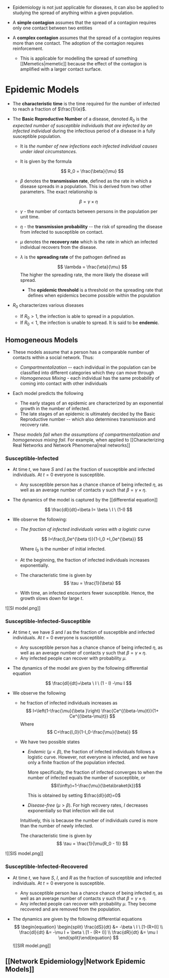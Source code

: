 * Epidemiology is not just applicable for diseases, it can also be applied to studying the spread of anything within a given population.

* A **simple contagion** assumes that the spread of a contagion requires only one contact between two entities
* A **complex contagion** assumes that the spread of a contagion requires more than one contact. The adoption of the contagion requires reinforcement.
	* This is applicable for modelling the spread of something [[Memetics|memetic]] because the effect of the contagion is amplified with a larger contact surface.
# Epidemic Models
* The **characteristic time** is the time required for the number of infected to reach a fraction of $\frac{1}{e}$. 

* The **Basic Reproductive Number** of a disease, denoted $R_0$ is the *expected number of susceptible individuals that are infected by an infected individual* during the infectious period of a disease in a fully susceptible population.
	* It is *the number of new infections each infected individual causes under ideal circumstances.*
	* It is given by the formula
	  
	  $$
	  R_0 = \frac{\beta}{\mu}
	  $$
	*  $\beta$ denotes the **transmission rate**, defined as the rate in which a disease spreads in a population. This is derived from two other parameters. The exact relationship is 
  
	$$
	\beta = \gamma \times \eta
	$$
  
	* $\gamma$ - the number of contacts between persons in the population per unit time.
	* $\eta$ - the **transmission probability** -- the risk of spreading the disease from infected to susceptible on contact.

	* $\mu$ denotes the **recovery rate** which is the rate in which an infected individual recovers from the disease. 
	* $\lambda$ is the **spreading rate** of the pathogen defined as 
	  
	  $$
	  \lambda = \frac{\eta}{\mu}
	  $$
	  The higher the spreading rate, the more likely the disease will spread. 
		* The **epidemic threshold** is a threshold on the spreading rate that defines when epidemics become possible within the population

* $R_0$ characterizes various diseases 
	* If $R_0 > 1$, the infection is able to spread in a population. 
	* If $R_0 < 1$, the infection is unable to spread. It is said to be **endemic**.

## Homogeneous Models
* These models assume that a person has a comparable number of contacts within a social network. Thus:
	* *Compartmentalization* -- each individual in the population can be classified into different categories which they can move through
	* *Homogeneous Mixing* - each individual has the same probability of coming into contact with other individuals

* Each model predicts the following
	* The early stages of an epidemic are characterized by an exponential growth in the number of infected.
	* The late stages of an epidemic is ultimately decided by the Basic Reproductive number -- which also determines transmission and recovery rate. 

* *These models fail when the assumptions of compartmentalization and homogeneous mixing fail*. For example, when applied to [[Characterizing Real Networks and Network Phenomena|real networks]]

### Susceptible-Infected 
* At time $t$, we have $S$ and $I$ as the fraction of susceptible and infected individuals. At $t=0$ everyone is susceptible.
	* Any susceptible person has a chance chance of being infected $\eta$, as well as an average number of contacts $\gamma$ such that $\beta=\gamma \times\eta$.

* The dynamics of the model is captured by the [[differential equation]]
  
  $$
  \frac{dI}{dt}=\beta I= \beta \ I \ (1-I)
  $$

* We observe the following:
	* *The fraction of infected individuals varies with a logistic curve*
	  
	  $$
	  I=\frac{I_0e^{\beta t}}{1-I_0 +I_0e^{\beta}}
	  $$
	  
	  Where $I_0$ is the number of initial infected.
	* At the beginning, the fraction of infected individuals increases exponentially.
	* The characteristic time is given by 
	  $$
	  \tau = \frac{1}{\beta}
	  $$
	* With time, an infected encounters fewer susceptible. Hence, the growth slows down for large $t$.

![[SI model.png]]
### Susceptible-Infected-Susceptible
* At time $t$, we have $S$ and $I$ as the fraction of susceptible and infected individuals. At $t=0$ everyone is susceptible.
	* Any susceptible person has a chance chance of being infected $\eta$, as well as an average number of contacts $\gamma$ such that $\beta=\gamma \times\eta$.
	* Any infected people can recover with probability $\mu$. 

* The dynamics of the model are given by the following differential equation
  
  $$
  \frac{dI}{dt}=\beta \ I \ (1 - I) -\mu I
  $$


* We observe the following
	* he fraction of infected individuals increases as 
	  $$
	  I=\left(1-\frac{\mu}{\beta }\right) \frac{Ce^{(\beta-\mu)t}}{1+ Ce^{(\beta-\mu)t}}
	  $$
	  Where 
	  $$
	  C=\frac{I_0}{1-I_0-\frac{\mu}{\beta}}
	  $$
	* We have two possible states
		* *Endemic* $(\mu < \beta)$, the fraction of infected individuals follows a logistic curve.  However,  not everyone is infected, and we have only a finite fraction of the population infected.
		  
		  More specifically, the fraction of infected converges to when the number of infected equals the number of susceptible, or $$I(\infty)=1-\frac{\mu}{\beta\braket{k}}$$
		  
		  This is obtained by setting $\frac{dI}{dt}=0$

		* *Disease-free* $(\mu > \beta)$. For high recovery rates, $I$ decreases exponentially so that infection will die out
		  
		 Intuitively, this is because the number of individuals cured is more than the number of newly infected. 
		 
		 The characteristic time is given by
		 $$
		 \tau = \frac{1}{\mu(R_0 - 1)}
		 $$


![[SIS model.png]]

### Susceptible-Infected-Recovered
* At time $t$, we have $S$, $I$, and $R$ as the fraction of susceptible and infected individuals. At $t=0$ everyone is susceptible.
	* Any susceptible person has a chance chance of being infected $\eta$, as well as an average number of contacts $\gamma$ such that $\beta=\gamma \times\eta$.
	* Any infected people can recover with probability $\mu$. They become recovered and are removed from the population.


* The dynamics are given by the following differential equations
  $$
  \begin{equation} \begin{split}
\frac{dS}{dt} &= -\beta \ I \ [1-(R+I)] \\ 
\frac{dI}{dt} &= -\mu I + \beta  \ [1 - (R+ I)] \\ 
\frac{dR}{dt} &= \mu I
\end{split}\end{equation}
  $$
![[SIR model.png]]

## [[Network Epidemiology|Network Epidemic Models]]